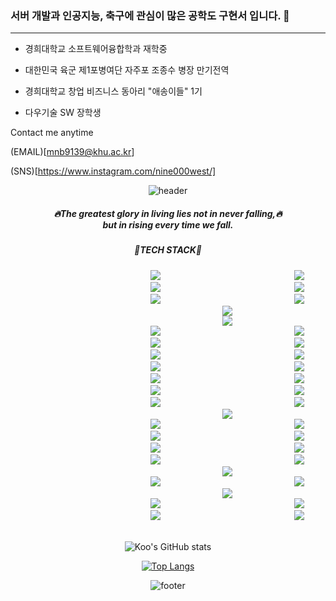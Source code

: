 ### 서버 개발과 인공지능, 축구에 관심이 많은 공학도 구현서 입니다. 👋

------------------------------------

* 경희대학교 소프트웨어융합학과 재학중

* 대한민국 육군 제1포병여단 자주포 조종수 병장 만기전역

* 경희대학교 창업 비즈니스 동아리 "애송이들" 1기

* 다우기술 SW 장학생

Contact me anytime

(EMAIL)[mnb9139@khu.ac.kr]

(SNS)[https://www.instagram.com/nine000west/]

<div align=center>
  
  ![header](https://capsule-render.vercel.app/api?type=wave&color=auto&height=300&section=header&text=new%20Passion();&fontSize=90)
  
  <h5>🔥The greatest glory in living lies not in never falling,🔥 <br> but in rising every time we fall.</h5>
  
  <h5>🔧TECH STACK🔧</h5>

  <img src="https://img.shields.io/badge/HTML-E34F26?style=flat-square&logo=HTML5&logoColor=white" style="height : auto; margin-left : 200px; margin-right : 10px;"/>
  <img src="https://img.shields.io/badge/CSS-7B68EE?style=flat-square&logo=CSS3&logoColor=white" style="height : auto; margin-left : 200px; margin-right : 10px;"/>
  <img src="https://img.shields.io/badge/JAVASCRIPT-778899?style=flat-square&logo=JAVASCRIPT&logoColor=white" style="height : auto; margin-left : 200px; margin-right : 10px;"/>
  <img src="https://img.shields.io/badge/C-1E90FF?style=flat-square&logo=C&logoColor=white" style="height : auto; margin-left : 200px; margin-right : 10px;"/> 
  <img src="https://img.shields.io/badge/C++-00FFFF?style=flat-square&logo=CPLUSPLUS&logoColor=white" style="height : auto; margin-left : 200px; margin-right : 10px;"/>
  <img src="https://img.shields.io/badge/PYTHON-98FB98?style=flat-square&logo=PYTHON&logoColor=white" style="height : auto; margin-left : 200px; margin-right : 10px;"/>
  <img src="https://img.shields.io/badge/JAVA-800000?style=flat-square&logo=JAVA&logoColor=white" style="height : auto; margin-left : 200px; margin-right : 10px;"/>

<br />
 <img src="https://img.shields.io/badge/REACT-4B0082?style=flat-square&logo=REACT&logoColor=white" style="height : auto; margin-left : 200px; margin-right : 10px;"/>

  <br>
  <img src="https://img.shields.io/badge/DJANGO-EE82EE?style=flat-square&logo=DJANGO&logoColor=white" style="height : auto; margin-left : 200px; margin-right : 10px;"/>
  <img src="https://img.shields.io/badge/FLASK-DEB887?style=flat-square&logo=FLASK&logoColor=white" style="height : auto; margin-left : 200px; margin-right : 10px;"/>
  <br>
  
  <img src="https://img.shields.io/badge/SPRING-FFA07A?style=flat-square&logo=SPRING&logoColor=white" style="height : auto; margin-left : 200px; margin-right : 10px;"/>
  <img src="https://img.shields.io/badge/SPRINGBOOT-808080?style=flat-square&logo=SPRINGBOOT&logoColor=white" style="height : auto; margin-left : 200px; margin-right : 10px;"/>
  <img src="https://img.shields.io/badge/SPRING MVC-FFC0CB?style=flat-square&logo=SPRING&logoColor=white" style="height : auto; margin-left : 200px; margin-right : 10px;"/>
  <img src="https://img.shields.io/badge/SPRING REST API-9370DB?style=flat-square&logo=SPRING&logoColor=white" style="height : auto; margin-left : 200px; margin-right : 10px;"/>
  <img src="https://img.shields.io/badge/SPRING SECURITY-98FB98?style=flat-square&logo=SPRING SECURITY&logoColor=white" style="height : auto; margin-left : 200px; margin-right : 10px;"/>
  <img src="https://img.shields.io/badge/SPRING BATCH-4B0082?style=flat-square&logo=SPRING BATCH&logoColor=white" style="height : auto; margin-left : 200px; margin-right : 10px;"/>

  <br>
 <img src="https://img.shields.io/badge/JPQL-00BFFF?style=flat-square&logo=JPQL&logoColor=white" style="height : auto; margin-left : 200px; margin-right : 10px;"/>
  <img src="https://img.shields.io/badge/JPA-EE82EE?style=flat-square&logo=JPA&logoColor=white" style="height : auto; margin-left : 200px; margin-right : 10px;"/>
  <img src="https://img.shields.io/badge/SPRING DATA JPA-DEB887?style=flat-square&logo=SPRINGDATAJPA&logoColor=white" style="height : auto; margin-left : 200px; margin-right : 10px;"/>
  <img src="https://img.shields.io/badge/QUERYDSL-EE82EE?style=flat-square&logo=QUERYDSL&logoColor=white" style="height : auto; margin-left : 200px; margin-right : 10px;"/>
  <img src="https://img.shields.io/badge/H2-FF1493?style=flat-square&logo=H2&logoColor=white" style="height : auto; margin-left : 200px; margin-right : 10px;"/>
  <img src="https://img.shields.io/badge/MYSQL-66CDAA?style=flat-square&logo=MYSQL&logoColor=white" style="height : auto; margin-left : 200px; margin-right : 10px;"/>
  <img src="https://img.shields.io/badge/ERDCLOUD-778899?style=flat-square&logo=ERDCLOUD&logoColor=white" style="height : auto; margin-left : 200px; margin-right : 10px;"/>
  
  <br>

  <img src="https://img.shields.io/badge/THYMELEAF-4B0082?style=flat-square&logo=THYMELEAF&logoColor=white" style="height : auto; margin-left : 200px; margin-right : 10px;"/>
  <img src="https://img.shields.io/badge/BOOTSTRAP-7FFF00?style=flat-square&logo=BOOTSTRAP&logoColor=white" style="height : auto; margin-left : 200px; margin-right : 10px;"/>
  
  <br>
  
  <img src="https://img.shields.io/badge/FIGMA-FF1493?style=flat-square&logo=FIGMA&logoColor=white" style="height : auto; margin-left : 200px; margin-right : 10px;"/>
  <img src="https://img.shields.io/badge/SLACK-1E90FF?style=flat-square&logo=SLACK&logoColor=white" style="height : auto; margin-left : 200px; margin-right : 10px;"/> 
  <img src="https://img.shields.io/badge/JIRA-FFC0CB?style=flat-square&logo=JIRA&logoColor=white" style="height : auto; margin-left : 200px; margin-right : 10px;"/>
  <img src="https://img.shields.io/badge/DISCORD-EE82EE?style=flat-square&logo=DISCORD&logoColor=white" style="height : auto; margin-left : 200px; margin-right : 10px;"/>
  <img src="https://img.shields.io/badge/POSTMAN-DEB887?style=flat-square&logo=POSTMAN&logoColor=white" style="height : auto; margin-left : 200px; margin-right : 10px;"/>
  <img src="https://img.shields.io/badge/GIT-E34F26?style=flat-square&logo=GIT&logoColor=white" style="height : auto; margin-left : 200px; margin-right : 10px;"/>
  <img src="https://img.shields.io/badge/GITHUB-66CDAA?style=flat-square&logo=GITHUB&logoColor=white" style="height : auto; margin-left : 200px; margin-right : 10px;"/>
  
  <br />
  
  <img src="https://img.shields.io/badge/SCIKITLEARN-7FFF00?style=flat-square&logo=SCIKITLEARN&logoColor=white" style="height : auto; margin-left : 200px; margin-right : 10px;"/>
  <img src="https://img.shields.io/badge/TENSORFLOW-00BFFF?style=flat-square&logo=TENSORFLOW&logoColor=white" style="height : auto; margin-left : 200px; margin-right : 10px;"/>
  <img src="https://img.shields.io/badge/KERAS-778899?style=flat-square&logo=KERAS&logoColor=white" style="height : auto; margin-left : 200px; margin-right : 10px;"/>

  <br>
  
  <img src="https://img.shields.io/badge/AWS-E34F26?style=flat-square&logo=AWS&logoColor=white" style="height : auto; margin-left : 200px; margin-right : 10px;"/>
  <img src="https://img.shields.io/badge/NETLIFY-FF1493?style=flat-square&logo=NETLIFY&logoColor=white" style="height : auto; margin-left : 200px; margin-right : 10px;"/>
  <img src="https://img.shields.io/badge/DOCKER-9370DB?style=flat-square&logo=DOCKER&logoColor=white" style="height : auto; margin-left : 200px; margin-right : 10px;"/>
    <img src="https://img.shields.io/badge/KUBERNETES-98FB98?style=flat-square&logo=KUBERNETES&logoColor=white" style="height : auto; margin-left : 200px; margin-right : 10px;"/>

  <br>
  <br>
  
  ![Koo's GitHub stats](https://github-readme-stats.vercel.app/api?username=rngustj9139&show_icons=true&theme=radical)

  [![Top Langs](https://github-readme-stats.vercel.app/api/top-langs/?username=rngustj9139&layout=compact&theme=dracula)](https://github.com/rngustj9139)

  ![footer](https://capsule-render.vercel.app/api?type=wave&color=auto&height=10&section=footer&fontSize=90)

</div>





